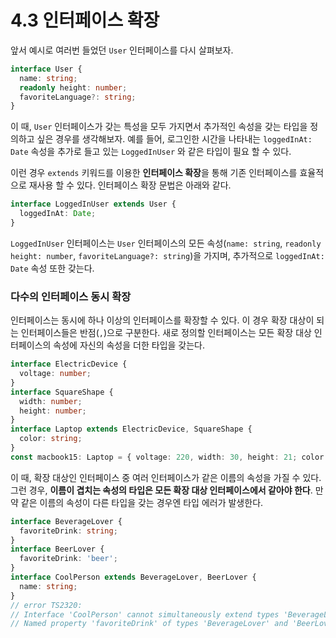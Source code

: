 # 4.3 인터페이스 확장

앞서 예시로 여러번 들었던 `User` 인터페이스를 다시 살펴보자.

```typescript
interface User {
  name: string;
  readonly height: number;
  favoriteLanguage?: string;
}
```

이 때, `User` 인터페이스가 갖는 특성을 모두 가지면서 추가적인 속성을 갖는 타입을 정의하고 싶은 경우를 생각해보자. 예를 들어, 로그인한 시간을 나타내는 `loggedInAt: Date` 속성을 추가로 들고 있는 `LoggedInUser` 와 같은 타입이 필요 할 수 있다.

이런 경우 `extends` 키워드를 이용한 **인터페이스 확장**을 통해 기존 인터페이스를 효율적으로 재사용 할 수 있다. 인터페이스 확장 문법은 아래와 같다.

```typescript
interface LoggedInUser extends User {
  loggedInAt: Date;
}
```

`LoggedInUser` 인터페이스는 `User` 인터페이스의 모든 속성\(`name: string`, `readonly height: number`, `favoriteLanguage?: string`\)을 가지며, 추가적으로 `loggedInAt: Date` 속성 또한 갖는다.

### **다수의 인터페이스 동시 확장**

인터페이스는 동시에 하나 이상의 인터페이스를 확장할 수 있다. 이 경우 확장 대상이 되는 인터페이스들은 반점\(`,`\)으로 구분한다. 새로 정의할 인터페이스는 모든 확장 대상 인터페이스의 속성에 자신의 속성을 더한 타입을 갖는다.

```typescript
interface ElectricDevice {
  voltage: number;
}
interface SquareShape {
  width: number;
  height: number;
}
interface Laptop extends ElectricDevice, SquareShape {
  color: string;
}
const macbook15: Laptop = { voltage: 220, width: 30, height: 21; color: 'white' };
```

이 때, 확장 대상인 인터페이스 중 여러 인터페이스가 같은 이름의 속성을 가질 수 있다. 그런 경우, **이름이 겹치는 속성의 타입은 모든 확장 대상 인터페이스에서 같아야 한다**. 만약 같은 이름의 속성이 다른 타입을 갖는 경우엔 타입 에러가 발생한다.

```typescript
interface BeverageLover {
  favoriteDrink: string;
}
interface BeerLover {
  favoriteDrink: 'beer';
}
interface CoolPerson extends BeverageLover, BeerLover {
  name: string;
}
// error TS2320: 
// Interface 'CoolPerson' cannot simultaneously extend types 'BeverageLover' and 'BeerLover'.
// Named property 'favoriteDrink' of types 'BeverageLover' and 'BeerLover' are not identical.
```

